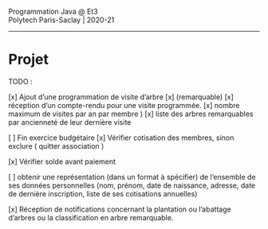 Programmation Java @ Et3
<br>
Polytech Paris-Saclay | 2020-21

___

# Projet

TODO : 

[x] Ajout d’une programmation de visite d’arbre 
    [x] (remarquable)
    [x] réception d’un compte-rendu pour une visite programmée.
    [x] nombre maximum de visites par an par membre )
    [x] liste des arbres remarquables par ancienneté de leur dernière visite

[ ] Fin exercice budgétaire
[x] Vérifier cotisation des membres, sinon exclure ( quitter association )

[x] Vérifier solde avant paiement

[ ] obtenir une représentation (dans un format à spécifier) de l’ensemble de ses données personnelles 
(nom, prénom, date de naissance, adresse, date de dernière inscription, liste de ses cotisations annuelles)


[x] Réception de notifications concernant la plantation ou l’abattage d’arbres ou la classification en arbre remarquable.
